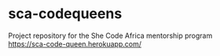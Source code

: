 # sca-codequeens
Project repository for the She Code Africa mentorship program
<br>
https://sca-code-queen.herokuapp.com/
</br>
